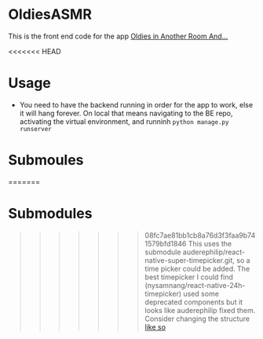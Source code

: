 # OldiesASMR

This is the front end code for the app [Oldies in Another Room And...](https://www.oldiesinanotherroom.com/)

<<<<<<< HEAD
# Usage

- You need to have the backend running in order for the app to work, else it will hang forever.
  On local that means navigating to the BE repo, activating the virtual environment, and runninh `python manage.py runserver`

# Submoules

=======
# Submodules
>>>>>>> 08fc7ae81bb1cb8a76d3f3faa9b741579bfd1846
This uses the submodule auderephilip/react-native-super-timepicker.git, so a time picker could be added. The best timepicker I could find (nysamnang/react-native-24h-timepicker) used some deprecated components but it looks like auderephilip fixed them.
Consider changing the structure [like so](https://medium.com/@sikavica/react-native-project-setup-for-large-projects-9a3acbd92903)
